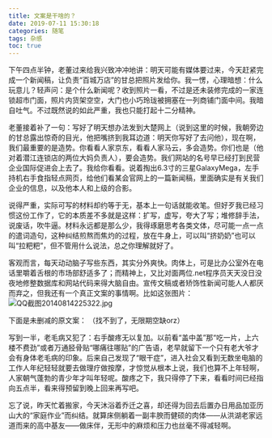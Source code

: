 ```yaml
---
title: 文案是干啥的？
date: 2019-07-11 15:30:18
categories: 随笔
tags: 杂感
toc: true
---
```

下午四点半钟，老董过来给我兴致冲冲地讲：明天可能有媒体要过来，今天赶紧完成一个新闻稿，让负责“百城万店”的甘总把照片发给你。我一愣，心理暗想：什么玩意儿？轻声问：是个什么新闻呢？收到照片一看，不过是还未装修完成的一家连锁超市门面，照片内货架空空，大门也小巧玲珑被拥塞在一列商铺门面中间。我暗自吐气。不过既然说的如此严重，我也只能打起十二分精神。

老董接着补了一句：写好了明天想办法发到大楚网上（说到这里的时候，我朝旁边的甘总露出惊奇的目光，他把嘴挤到我耳边道：明天你写好了去问他），现在啊，我们最重要的是造势。你看看人家京东，看看人家马云，多会造势。你们也是（他对着潜江连锁店的两位大妈负责人），要会造势。我们网站的名号早已经打到民营企业国际促进会上去了。我给你看看。说着掏出6.3寸的三星GalaxyMega，左手持机右手食指轻点网页，给他们看某会官网上的一篇新闻稿，里面确实是有关我们企业的信息，以及他本人和上级的合影。

说得严重，实际可写的材料却约等于无，基本上一句话就能收笔。但好歹我已经习惯这份工作了，它的本质差不多就是这样：扩写，虚写，夸大了写；堆修辞手法，说废话，吹牛逼。材料永远都是那么少，我得琢磨思考各类文体，尽可能一点一点的遣词造句，这种纠结煎熬而焦灼的过程，放在牛身上，可以叫“挤奶奶”也可以叫“拉粑粑”，但不管用什么说法，总之你理解就好了。

客观而言，每天动动脑子写些东西，其实分外爽快。肉体上，可是比办公室外在电话里嚼着舌根的市场部舒适多了；而精神上，又比对面两位.net程序员天天没日没夜地修整数据库和网站代码来得大脑自由。宣传文稿或者矫饰性新闻可能人人都厌而弃之，但我还有一个真正文案的事情啊。比如这张图片：
![QQ截图20140814225322.jpg](http://upload-images.jianshu.io/upload_images/29336-d43811f4664d357d.jpg)

下面是未删减的原文案：
（找不到了，无限期空缺orz）

写到一半，老毛病又犯了：右手酸疼无以复加。以前看“盖中盖”那“吃一片，上六楼不费劲”或者万通胫骨贴“哪痛往哪贴”的广告语，老早就留下一个只有老大爷才会有身体老毛病的印象。后来自己发现了“眼干症”，进入社会又看到无数坐电脑的工作人年纪轻轻就要去做理疗做按摩，才惊觉从根本上说，我们也算不上年轻啊，人家朝气蓬勃的青少年才叫年轻呢。酸疼之下，我只得停了下来，看看时间已经指向五点半，看来得预留到晚上回来再写吧。

忘了说，昨天忙着搬家，今天沐浴着乔迁之喜，却还得为回去后置办日用品加亚历山大的“家庭作业”而纠结。就算床侧躺着一副丰腴而健硕的肉体——从洪湖老家远道而来的高中基友——做床伴，无形中的麻烦和压力也丝毫不得减轻啊。



